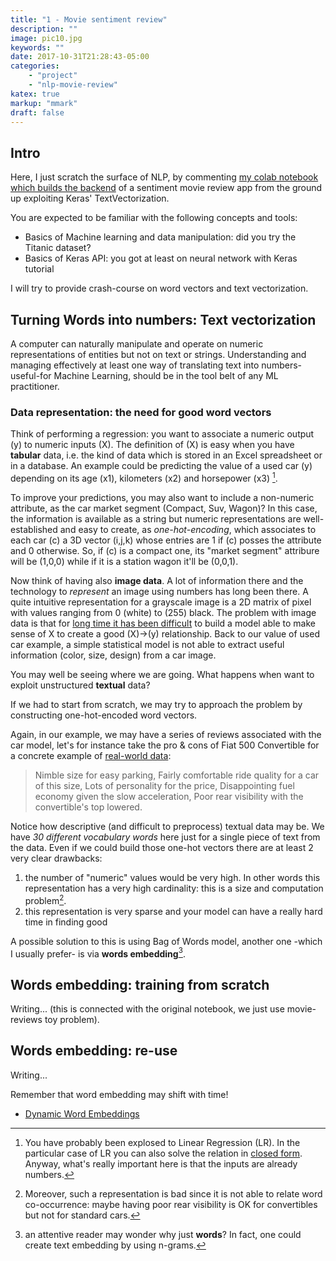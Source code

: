 ```yaml
---
title: "1 - Movie sentiment review"
description: ""
image: pic10.jpg
keywords: ""
date: 2017-10-31T21:28:43-05:00
categories:
    - "project"
    - "nlp-movie-review"
katex: true
markup: "mmark"
draft: false
---
```


## Intro

Here, I just scratch the surface of NLP, by commenting [my colab notebook which builds the backend](https://colab.research.google.com/drive/19r9OS9SoBJMXM9GqAXgu6UEZSLwAqoM1?usp=sharing) of a sentiment movie review app from the ground up exploiting Keras' TextVectorization.

You are expected to be familiar with the following concepts and tools:
- Basics of Machine learning and data manipulation: did you try the Titanic dataset?
- Basics of Keras API: you got at least on neural network with Keras tutorial

I will try to provide crash-course on word vectors and text vectorization.

## Turning Words into numbers: Text vectorization
A computer can naturally manipulate and operate on numeric representations of entities but not on text or strings. Understanding and managing effectively at least one way of translating text into numbers-useful-for Machine Learning, should be in the tool belt of any ML practitioner. 

### Data representation: the need for good word vectors

Think of performing a regression: you want to associate a numeric output (y) to numeric inputs (X). The definition of (X) is easy when you have **tabular** data, i.e. the kind of data which is stored in an Excel spreadsheet or in a database. An example could be predicting the value of a used car (y) depending on its age (x1), kilometers (x2) and horsepower (x3) [^1].

To improve your predictions, you may also want to include a non-numeric attribute, as the car market segment (Compact, Suv, Wagon)? In this case, the information is available as a string but numeric representations are well-established and easy to create, as *one-hot-encoding*, which associates to each car (c) a 3D vector (i,j,k) whose entries are 1 if (c) posses the attribute and 0 otherwise. So, if (c) is a compact one, its "market segment" attribure will be (1,0,0) while if it is a station wagon it'll be (0,0,1).

Now think of having also **image data**. A lot of information there and the technology to *represent* an image using numbers has long been there. A quite intuitive representation for a grayscale image is a 2D matrix of pixel with values ranging from 0 (white) to (255) black. 
The problem with image data is that for [long time it has been difficult](https://hackernoon.com/a-brief-history-of-computer-vision-and-convolutional-neural-networks-8fe8aacc79f3) to build a model able to make sense of X to create a good (X)->(y) relationship.  Back to our value of used car example, a simple statistical model is not able to extract useful information (color, size, design) from a car image.

You may well be seeing where we are going. What happens when want to exploit unstructured **textual** data?

If we had to start from scratch, we may try to approach the problem by constructing one-hot-encoded word vectors.

Again, in our example, we may have a series of reviews associated with the car model, let's for instance take the pro & cons of Fiat 500 Convertible for a concrete example of [real-world data](https://www.edmunds.com/fiat/500/2019/convertible/):

> Nimble size for easy parking, Fairly comfortable ride quality for a car of this size, Lots of personality for the price, Disappointing fuel economy given the slow acceleration, Poor rear visibility with the convertible's top lowered.

Notice how descriptive (and difficult to preprocess) textual data may be. We have *30 different vocabulary words* here just for a single piece of text from the data. Even if we could build those one-hot vectors there are at least 2 very clear drawbacks:

1. the number of "numeric" values would be very high. In other words this representation has a very high cardinality: this is a size and computation problem[^2].
2. this representation is very sparse and your model can have a really hard time in finding good 

A possible solution to this is using Bag of Words model, another one -which I usually prefer- is via **words embedding**[^3].

## Words embedding: training from scratch

Writing... (this is connected with the original notebook, we just use movie-reviews toy problem).

## Words embedding: re-use

Writing... 

Remember that word embedding may shift with time!

* [Dynamic Word Embeddings](https://studios.disneyresearch.com/2017/08/06/dynamic-word-embeddings/)



[^1]: You have probably been explosed to Linear Regression (LR). In the particular case of LR you can also solve the relation in [closed form](https://www.cs.toronto.edu/~rgrosse/courses/csc311_f20/readings/notes_on_linear_regression.pdf). Anyway, what's really important here is that the inputs are already numbers.

[^2]: Moreover, such a representation is bad since it is not able to relate word co-occurrence: maybe having poor rear visibility is OK for convertibles but not for standard cars.

[^3]: an attentive reader may wonder why just **words**? In fact, one could create text embedding by using n-grams. 

[^bignote]: Here's one with multiple paragraphs and code.

    Indent paragraphs to include them in the footnote.

    `{ my code }`

    Add as many paragraphs as you like.